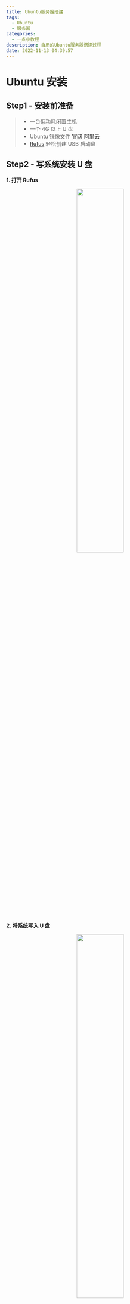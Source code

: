 ```yaml
---
title: Ubuntu服务器搭建
tags:
  - Ubuntu
  - 服务器
categories:
  - 一点小教程
description: 自用的Ubuntu服务器搭建过程
date: 2022-11-13 04:39:57
---
```


# Ubuntu 安装

## Step1 - 安装前准备

> - 一台低功耗闲置主机
> - 一个 4G 以上 U 盘
> - Ubuntu 镜像文件 [官网](https://cn.ubuntu.com/download)|[阿里云](https://mirrors.aliyun.com/ubuntu-releases/)
> - [Rufus](https://rufus.ie/zh/) 轻松创建 USB 启动盘

## Step2 - 写系统安装 U 盘

**1. 打开 Rufus**

<div align=center><img src="https://cdn.jsdelivr.net/gh/MTChaoyi/Blog@main/source/_posts/.pic/2022-11-13-21-57-50.png" width=50%/></div>

**2. 将系统写入 U 盘**

<div align=center><img src="https://cdn.jsdelivr.net/gh/MTChaoyi/Blog@main/source/_posts/.pic/2022-11-13-22-06-04.png" width=50%/></div>

## Step3 - 安装 Ubuntu Server

**1. 将 U 盘插入闲置主机**

**2. 开机，选择从 U 盘启动**

> **后续步骤用虚拟机演示**

**3. 选择 English**

<div align=center><img src="https://cdn.jsdelivr.net/gh/MTChaoyi/Blog@main/source/_posts/.pic/2022-11-13-22-36-06.png" width=80%/></div>

**4. 选择键盘，默认即可**

<div align=center><img src="https://cdn.jsdelivr.net/gh/MTChaoyi/Blog@main/source/_posts/.pic/2022-11-13-22-36-56.png" width=80%/></div>

**5. 选安装方式，默认即可**

<div align=center><img src="https://cdn.jsdelivr.net/gh/MTChaoyi/Blog@main/source/_posts/.pic/2022-11-13-22-38-18.png" width=80%/></div>

**6. 选择网络**

<div align=center><img src="https://cdn.jsdelivr.net/gh/MTChaoyi/Blog@main/source/_posts/.pic/2022-11-13-22-40-29.png" width=80%/></div>

**7. 选择代理，默认即可**

<div align=center><img src="https://cdn.jsdelivr.net/gh/MTChaoyi/Blog@main/source/_posts/.pic/2022-11-13-22-41-17.png" width=80%/></div>

**8. 选择镜像仓库，推荐修改为国内镜像，例如阿里云的镜像**

```
http://mirrors.aliyun.com/ubuntu
```

<div align=center><img src="https://cdn.jsdelivr.net/gh/MTChaoyi/Blog@main/source/_posts/.pic/2022-11-13-23-02-27.png" width=80%/></div>

**9. 磁盘分区方式**

<div align=center><img src="https://cdn.jsdelivr.net/gh/MTChaoyi/Blog@main/source/_posts/.pic/2022-11-13-23-06-39.png" width=80%/></div>

- 一般默认即可
- 如果选择手动分区

  - 500G 及以上硬盘推荐配置
  <div align=center><img src="https://cdn.jsdelivr.net/gh/MTChaoyi/Blog@main/source/_posts/.pic/2022-11-13-23-08-31.png" width=80%/></div>

  - 100G 左右硬盘推荐配置
  <div align=center><img src="https://cdn.jsdelivr.net/gh/MTChaoyi/Blog@main/source/_posts/.pic/2022-11-13-23-10-06.png" width=80%/></div>

**10. 填写用户名密码等信息**

<div align=center><img src="https://cdn.jsdelivr.net/gh/MTChaoyi/Blog@main/source/_posts/.pic/2022-11-13-23-11-59.png" width=80%/></div>

**11. 安装 ssh，推荐安装**

<div align=center><img src="https://cdn.jsdelivr.net/gh/MTChaoyi/Blog@main/source/_posts/.pic/2022-11-13-23-15-18.png" width=80%/></div>

**12. 等待安装完成**

<div align=center><img src="https://cdn.jsdelivr.net/gh/MTChaoyi/Blog@main/source/_posts/.pic/2022-11-13-23-16-12.png" width=80%/></div>

> 出现 Reboot Now 即安装完成，回车确认重启</br>
> 如果卡在某条语句一直没反应可断网重新安装系统

---

# Ubuntu 基础配置

> ssh/ftp 软件：[FinalShell](http://www.hostbuf.com/t/988.html)

## 切换中文语言

- 区域设置
  ```
  sudo dpkg-reconfigure locales
  ```
- 向下翻,在靠近末尾的位置找到 `zh_CN.UTF-8 UTF-8` , 用 `空格键` 选中前面会添上 `*` ,然后回车键
  <div align=center><img src="https://cdn.jsdelivr.net/gh/MTChaoyi/Blog@main/source/_posts/.pic/2022-11-19-00-59-37.png" width=80%/></div>

- 再次选择 `zh_CN.UTF-8` , 然后回车完成设置
  <div align=center><img src="https://cdn.jsdelivr.net/gh/MTChaoyi/Blog@main/source/_posts/.pic/2022-11-19-01-00-30.png" width=80%/></div>

  <div align=center><img src="https://cdn.jsdelivr.net/gh/MTChaoyi/Blog@main/source/_posts/.pic/2022-11-19-01-01-03.png" width=70%/></div>

- 重启系统

  ```
  sudo reboot
  ```

- 重启后,如果有发现本该显示中文的地方出现了方块乱码,则还需要安装字体来支持中文
  ```
  sudo apt install ttf-wqy-microhei ttf-wqy-zenhei xfonts-intl-chinese
  ```

## 硬盘挂载

**1. 查看未挂载硬盘**

```
sudo fdisk -l
```

<div align=center><img src="https://cdn.jsdelivr.net/gh/MTChaoyi/Blog@main/source/_posts/.pic/2022-12-04-15-05-14.png" width = 80%/></div>

**2. 将磁盘挂载在某个地方**

- `mount /dev/sdb1 需要挂载的路径`需要挂载的路径必须存在
<div align=center><img src="https://cdn.jsdelivr.net/gh/MTChaoyi/Blog@main/source/_posts/.pic/2022-12-04-15-07-33.png" width = 80%/></div>

- 出现`Could not mount read-write, trying read-only`说明挂载读写失败，以只读挂载成功

  - 取消挂载
    ```
    umount /dev/sdb1
    ```
  - 修复硬盘
    ```
    sudo ntfsfix /dev/sdb1
    ```
    <div align=center><img src="https://cdn.jsdelivr.net/gh/MTChaoyi/Blog@main/source/_posts/.pic/2022-12-04-15-13-19.png" width = 80%/></div>
  - 重新挂载硬盘
    ```
    sudo mount -t ntfs /dev/sdb1 /home/mtchaoyi/sdb1
    ```
  - 查看挂载情况
  `   mount`
   <div align=center><img src="https://cdn.jsdelivr.net/gh/MTChaoyi/Blog@main/source/_posts/.pic/2022-12-04-15-16-12.png" width = 80%/></div>
   **3. 设置开机自动挂载**

- 查看硬盘 UUID
  ```
  sudo blkid /dev/sdb1
  ```
  <div align=center><img src="https://cdn.jsdelivr.net/gh/MTChaoyi/Blog@main/source/_posts/.pic/2022-12-04-15-18-55.png" width = 80%/></div>
- 修改 fstab
  ```
  sudo nano /etc/fstab
  ```
- 在最后一行添加
  ```
  UUID=XXXX  挂载路径  ntfs  defaults 0  2
  ```

## Samba 共享挂载的硬盘

- 安装 samba 服务
  ```
  sudo apt install samba
  ```
- samba 配置
  ```
  sudo vim /etc/samba/smb.conf
  ```
- 在 smb.conf 最后添加

  ```
  [share]
    path = /home/mtchaoyi/sda1
    available = yes
    browseable = yes
    writable = yes
  ```

  <div align=center><img src="https://cdn.jsdelivr.net/gh/MTChaoyi/Blog@main/source/_posts/.pic/2023-02-02-20-06-29.png" width = 80%/></div>

- 创建使用该共享文件的账号
  ```
  sudo smbpasswd -a mtchaoyi
  ```
- 重启 samba 服务
  ```
  sudo service smbd restart
  ```

## 设置定时重启

- 编辑 crontab
  ```
  crontab -e
  ```
- 添加定时任务，以下的意思是：0 分 3 点执行重启。
  ```
  0 3 * * * /sbin/reboot
  ```
  `m h day mon week command`
  |参数|意义|取值范围|
  |:---:|:---:|:---:|
  |m|分钟|0-59|
  |h|小时|0-23|
  |day|天|1-31|
  |mon|月|1-12|
  |week|星期|0-6 ，0 表示星期天|
  |command|要执行的命令|——|
- 重启服务
  ```
  sudo service cron restart
  ```
- 查看所有定时任务
  ```
  crontab -l
  ```

## 清理硬盘空间

- 查看硬盘空间占用情况

  ```
  df -h
  ```

  <div align=center><img src="https://cdn.jsdelivr.net/gh/MTChaoyi/Blog@main/source/_posts/.pic/2023-02-05-14-09-13.png" width = 80%/></div>

- 跳转到需要清理空间的挂载点，查看最大占用的一级目录
  ```
  sudo du --max-depth=1 -h
  ```

## 连接 zerotier 局域网

- 安装 zerotier
  ```
  curl -s https://install.zerotier.com | sudo bash
  ```
- 加入 zerotier 局域网
  ```
  sudo zerotier-cli join 你的network ID
  ```
- 登入 zerotier 官网，进入你的局域网，在 Ubuntu 前面打勾，授权
  <div align=center><img src="https://cdn.jsdelivr.net/gh/MTChaoyi/Blog@main/source/_posts/.pic/2023-02-02-20-14-32.png" width = 80%/></div>

## 安装 xrdp 远程桌面(桌面没啥用)

- 运行下面任何一个命令去安装你选择的桌面环境
  - 安装 Gnome
    ```
    sudo apt update
    sudo apt install ubuntu-desktop
    ```
  - 安装 Xfce
    ```
    sudo apt update
    sudo apt install xubuntu-desktop
    ```
- 安装 Xrdp
  ```
  sudo apt install xrdp
  ```
- 将用户添加到 ssl-cert 用户组
  ```
  sudo adduser mtchaoyi ssl-cert
  ```
- 重启 Xrdp 服务，使得修改生效
  ```
  sudo systemctl restart xrdp
  ```
